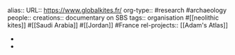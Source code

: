 alias::
URL:: https://www.globalkites.fr/
org-type:: #research #archaeology
people::
creations:: documentary on SBS
tags:: organisation #[[neolithic kites]] #[[Saudi Arabia]] #[[Jordan]] #France
rel-projects:: [[Adam's Atlas]]



-
-
